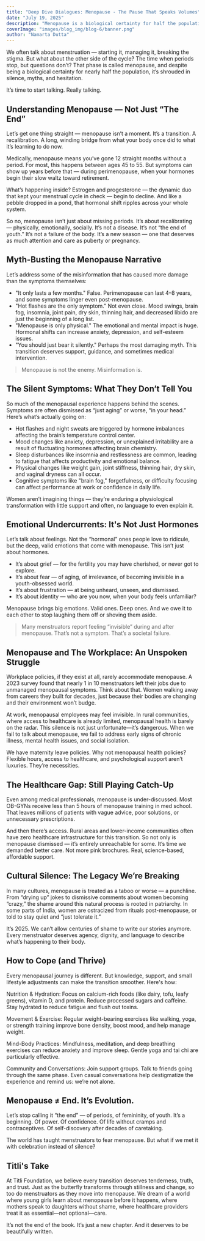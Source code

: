 ```yaml
---
title: "Deep Dive Dialogues: Menopause - The Pause That Speaks Volumes"
date: "July 19, 2025"
description: "Menopause is a biological certainty for half the population, yet it's shrouded in silence and myths. It's time to start the conversation about this major life transition."
coverImage: "images/blog_img/blog-6/banner.png"
author: "Namarta Dutta"
---
```


We often talk about menstruation — starting it, managing it, breaking the stigma. But what about the other side of the cycle? The time when periods stop, but questions don’t? That phase is called menopause, and despite being a biological certainty for nearly half the population, it’s shrouded in silence, myths, and hesitation.

It’s time to start talking. Really talking.

## Understanding Menopause — Not Just “The End”

Let’s get one thing straight — menopause isn’t a moment. It’s a transition. A recalibration. A long, winding bridge from what your body once did to what it’s learning to do now.

Medically, menopause means you’ve gone 12 straight months without a period. For most, this happens between ages 45 to 55. But symptoms can show up years before that — during perimenopause, when your hormones begin their slow waltz toward retirement.

What’s happening inside? Estrogen and progesterone — the dynamic duo that kept your menstrual cycle in check — begin to decline. And like a pebble dropped in a pond, that hormonal shift ripples across your whole system.

So no, menopause isn’t just about missing periods. It’s about recalibrating — physically, emotionally, socially. It’s not a disease. It’s not “the end of youth.” It’s not a failure of the body. It’s a new season — one that deserves as much attention and care as puberty or pregnancy.

## Myth-Busting the Menopause Narrative

Let’s address some of the misinformation that has caused more damage than the symptoms themselves:
- "It only lasts a few months."
  False. Perimenopause can last 4–8 years, and some symptoms linger even post-menopause.
- "Hot flashes are the only symptom."
  Not even close. Mood swings, brain fog, insomnia, joint pain, dry skin, thinning hair, and decreased libido are just the beginning of a long list.
- "Menopause is only physical."
  The emotional and mental impact is huge. Hormonal shifts can increase anxiety, depression, and self-esteem issues.
- "You should just bear it silently."
  Perhaps the most damaging myth. This transition deserves support, guidance, and sometimes medical intervention.

> Menopause is not the enemy. Misinformation is.

## The Silent Symptoms: What They Don’t Tell You

So much of the menopausal experience happens behind the scenes. Symptoms are often dismissed as “just aging” or worse, “in your head.” Here’s what’s actually going on:
- Hot flashes and night sweats are triggered by hormone imbalances affecting the brain’s temperature control center.
- Mood changes like anxiety, depression, or unexplained irritability are a result of fluctuating hormones affecting brain chemistry.
- Sleep disturbances like insomnia and restlessness are common, leading to fatigue that affects productivity and emotional balance.
- Physical changes like weight gain, joint stiffness, thinning hair, dry skin, and vaginal dryness can all occur.
- Cognitive symptoms like "brain fog," forgetfulness, or difficulty focusing can affect performance at work or confidence in daily life.

Women aren’t imagining things — they’re enduring a physiological transformation with little support and often, no language to even explain it.

## Emotional Undercurrents: It's Not Just Hormones

Let’s talk about feelings. Not the “hormonal” ones people love to ridicule, but the deep, valid emotions that come with menopause. This isn’t just about hormones.
- It’s about grief — for the fertility you may have cherished, or never got to explore.
- It’s about fear — of aging, of irrelevance, of becoming invisible in a youth-obsessed world.
- It’s about frustration — at being unheard, unseen, and dismissed.
- It’s about identity — who are you now, when your body feels unfamiliar?

Menopause brings big emotions. Valid ones. Deep ones. And we owe it to each other to stop laughing them off or shoving them aside.

> Many menstruators report feeling “invisible” during and after menopause. That’s not a symptom. That’s a societal failure.

## Menopause and The Workplace: An Unspoken Struggle

Workplace policies, if they exist at all, rarely accommodate menopause. A 2023 survey found that nearly 1 in 10 menstruators left their jobs due to unmanaged menopausal symptoms. Think about that. Women walking away from careers they built for decades, just because their bodies are changing and their environment won’t budge.

At work, menopausal employees may feel invisible. In rural communities, where access to healthcare is already limited, menopausal health is barely on the radar. This silence is not just unfortunate—it’s dangerous. When we fail to talk about menopause, we fail to address early signs of chronic illness, mental health issues, and social isolation.

We have maternity leave policies. Why not menopausal health policies? Flexible hours, access to healthcare, and psychological support aren’t luxuries. They’re necessities.

## The Healthcare Gap: Still Playing Catch-Up

Even among medical professionals, menopause is under-discussed. Most OB-GYNs receive less than 5 hours of menopause training in med school. That leaves millions of patients with vague advice, poor solutions, or unnecessary prescriptions.

And then there’s access. Rural areas and lower-income communities often have zero healthcare infrastructure for this transition. So not only is menopause dismissed — it’s entirely unreachable for some. It’s time we demanded better care. Not more pink brochures. Real, science-based, affordable support.

## Cultural Silence: The Legacy We’re Breaking

In many cultures, menopause is treated as a taboo or worse — a punchline. From “drying up” jokes to dismissive comments about women becoming “crazy,” the shame around this natural process is rooted in patriarchy. In some parts of India, women are ostracized from rituals post-menopause, or told to stay quiet and “just tolerate it.”

It’s 2025. We can’t allow centuries of shame to write our stories anymore. Every menstruator deserves agency, dignity, and language to describe what’s happening to their body.

## How to Cope (and Thrive)

Every menopausal journey is different. But knowledge, support, and small lifestyle adjustments can make the transition smoother. Here's how:

Nutrition & Hydration:
Focus on calcium-rich foods (like dairy, tofu, leafy greens), vitamin D, and protein. Reduce processed sugars and caffeine. Stay hydrated to reduce fatigue and flush out toxins.

Movement & Exercise:
Regular weight-bearing exercises like walking, yoga, or strength training improve bone density, boost mood, and help manage weight.

Mind-Body Practices:
Mindfulness, meditation, and deep breathing exercises can reduce anxiety and improve sleep. Gentle yoga and tai chi are particularly effective.

Community and Conversations:
Join support groups. Talk to friends going through the same phase. Even casual conversations help destigmatize the experience and remind us: we’re not alone.

## Menopause ≠ End. It’s Evolution.

Let’s stop calling it “the end” — of periods, of femininity, of youth. It’s a beginning. Of power. Of confidence. Of life without cramps and contraceptives. Of self-discovery after decades of caretaking.

The world has taught menstruators to fear menopause. But what if we met it with celebration instead of silence?

## Titli's Take

At Titli Foundation, we believe every transition deserves tenderness, truth, and trust. Just as the butterfly transforms through stillness and change, so too do menstruators as they move into menopause. We dream of a world where young girls learn about menopause before it happens, where mothers speak to daughters without shame, where healthcare providers treat it as essential—not optional—care.

It’s not the end of the book. It’s just a new chapter. And it deserves to be beautifully written.